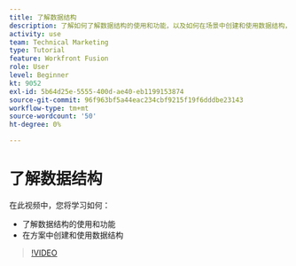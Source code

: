 ```yaml
---
title: 了解数据结构
description: 了解如何了解数据结构的使用和功能，以及如何在场景中创建和使用数据结构，所有这些操作均位于 [!DNL Adobe Workfront Fusion].
activity: use
team: Technical Marketing
type: Tutorial
feature: Workfront Fusion
role: User
level: Beginner
kt: 9052
exl-id: 5b64d25e-5555-400d-ae40-eb1199153874
source-git-commit: 96f963bf5a44eac234cbf9215f19f6dddbe23143
workflow-type: tm+mt
source-wordcount: '50'
ht-degree: 0%

---
```


# 了解数据结构

在此视频中，您将学习如何：

* 了解数据结构的使用和功能
* 在方案中创建和使用数据结构

>[!VIDEO](https://video.tv.adobe.com/v/335293/?quality=12)
